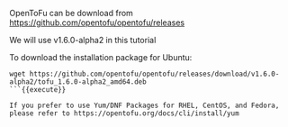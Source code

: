 
OpenToFu can be download from https://github.com/opentofu/opentofu/releases

We will use v1.6.0-alpha2 in this tutorial

To download the installation package for Ubuntu:
```
wget https://github.com/opentofu/opentofu/releases/download/v1.6.0-alpha2/tofu_1.6.0-alpha2_amd64.deb
```{{execute}}

If you prefer to use Yum/DNF Packages for RHEL, CentOS, and Fedora, please refer to https://opentofu.org/docs/cli/install/yum